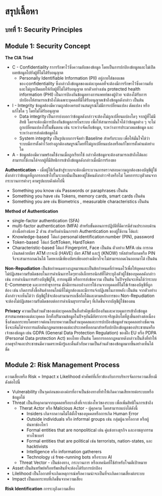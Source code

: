 # สรุปเนื้อหา
## บทที่  1: Security Principles
## Module 1: Security Concept 

**The CIA Triad**
* C - Confidentiality rการรักษาไว้ซึ่งความลับของข้อมูล โดยเป็นการปกป้องข้อมูลและไม่เปิดเผยข้อมูลไปยังผู้ที่ไม่ได้รับอนุญาต 
    - Personally Identifiable Information (PII) อยู่ภายใต้ขอบเขตของ confidentiality ซึ่งกล่าวถึงข้อมูลของแต่ละบุคคลที่จะต้องมีการรักษาไว้ซึ่งความลับและไม่ถูกเปิดเผยให้กับผู้ที่ไม่ได้รับอนุญาต ยกตัวอย่างเช่น protected health information (PHI) เป็นการป้องกันข้อมูลทางการแพทย์ของผู้ป่วย จะต้องได้รับการปกป้องให้สามารถเข้าถึงได้เฉพาะบุคคลที่มีได้รับอนุญาตเข้าถึงข้อมูลดังกล่าว เป็นต้น 
* I - Integrity ข้อมูลต้องมีความถูกต้องครบถ้วนสมบูรณ์ไม่มีการเปลี่ยนแปลง ดัดแปลง หรือแก้ไขใด ๆ โดยไม่ได้รับอนุญาต
    - Data integrity เป็นการบ่งบอกว่าข้อมูลดังกล่าวจะต้องไม่ถูกเปลี่ยนแปลงใดๆ จากผู้ที่ไม่มีสิทธิ โดยจะต้องมีการป้องกันข้อมูลภายในระบบ เพื่อให้สามารถมั่นใจได้ว่าข้อมูลต่าง ๆ จะไม่ถูกเปลี่ยนแปลงไปในขั้นตอน เช่น ระหว่างจัดเก็บข้อมูล, ระหว่างการประมวลผลข้อมูล และระหว่างการส่งต่อข้อมูลได้ 
    - System integrity เป็นรูปแบบการจัดทำ Baseline สำหรับระบบ เพื่อให้มั่นใจได้ว่าระบบมีการตั้งค่าไว้อย่างถูกต้องสมบูรณ์โดยที่ไม่ถูกเปลี่ยนแปลงหรือแก้ไขการตั้งค่าแต่อย่างใด 
* A - ข้อมูลต้องมีความพร้อมใช้งานเมื่อถูกเรียกใช้ กล่าวคือข้อมูลจะต้องสามารถเข้าถึงได้และสามารถใช้งานได้จากผู้ที่มีสิทธิการเข้าถึงข้อมูลดังกล่าวเมื่อมีการร้องขอ

**Authentication** - เมื่อผู้ใช้เริ่มเข้าสู่ระบบจะต้องมีกระบวนการตรวจสอบความถูกต้องของบัญชีผู้ใช้ดังกล่าวว่าข้อมูลที่ถูกกรอกเข้าไปในระบบนั้นเป็นของผู้ใช้คนดังกล่าวจริงหรือไม่ โดยการระบุตัวตนจากกระบวนการต่างๆ ตามรูปแบบดังต่อไปนี้
* Something you know เช่น Passwords or paraphrases เป็นต้น
* Something you have เช่น Tokens, memory cards, smart cards เป็นต้น
* Something you are เช่น Biometrics , measurable characteristics เป็นต้น

**Method of Authentication**
* single-factor authentication (SFA) 
* multi-factor authentication (MFA)
สำหรับขั้นตอนการปฏิบัติที่ดีควรมีส่วนประกอบด้านล่างนี้อย่างน้อย 2 ส่วน สำหรับดำเนินการทำ Authentication ของผู้ใช้งาน ได้แก่:
* Knowledge-based  ได้แก่ personal identification number (PIN), password 
* Token-based  ได้แก่ SoftToken, HardToken 
* Characteristic-based ได้แก่ Fingerprint, Face  เป็นต้น
ตัวอย่าง MFA เช่น การกดเงินสดด้วยบัตร ATM เราจะมี (HAVE) บัตร ATM และรู้ (KNOW) รหัสสำหรับกดหรือ PIN จึงจะสามารถกดเงินได้ โดยหากมีเพียงบัตรเพียงอย่างเดียวก็จะไม่สามารถกดเงินออกมาได้ เป็นต้น

**Non-Repudiation** เป็นข้อกำหนดทางกฎหมายและเป็นข้อกำหนดที่กำหนดไว้เพื่อให้บุคคลจะต้องไม่ปฏิเสธความรับผิดชอบในการดำเนินการใดๆทางอิเล็กทรอนิกส์ที่ได้ระบุถึงตัวผู้ใช้ของบุคคลดังกล่าว เช่น การดำเนินการสร้างบัญชีผู้ใช้, การอนุมัติ หรือการส่งข้อความ เป็นต้น ในปัจจุบันจะเห็นได้ว่าระบบ E-Commerce และการทำธุรกรรม มักมีการแอบอ้างการใช้งานจากบุคคลที่ไม่ใช่เจ้าของบัญชีที่ถูกต้อง เช่น เกิดการสั่งซื้อสินค้าออนไลน์ที่ไม่ถูกต้องและมีการแจ้งปฏิเสธในภายหลัง เป็นต้น จากตัวอย่างดังกล่าวจะเห็นได้ว่า บัญชีผู้ใช้จะต้องสามามารถเชื่อถือได้และตามหลักการของ Non-Repudiation จะต้องไม่ปฏิเสธความรับผิดชอบต่อการดำเนินธุรกรรมใดๆ ที่เกิดขึ้นจากบัญชีผู้ใช้ของตน 

**Privacy**
ความเป็นส่วนตัวของแต่ละบุคคลเป็นสิ่งสำคัญเพื่อป้องกันและควบคุมการเข้าถึงข้อมูลสารสนเทศของแต่ละบุคคล อีกทั้งปริมาณข้อมูลในปัจจุบันมีอัตราการเจริญเติบโตที่สูงขึ้นอย่างต่อเนื่อง ซึ่งส่งผลกระทบโดยตรวจต่อนโยบายความเป็นส่วนบุคคลและการปกป้องข้อมูลส่วนบุคคลอย่างชัดเจน ซึ่งจะเห็นได้จากการผลักดันกฎหมายของแต่ละประเทศที่ออกมาสำหรับปกป้องข้อมูลของประชาชนหรือเจ้าของช้อมูล เช่น GDPA (General Data Protection Regulation) ของฝั่ง EU หรือ PDPA (Personal Data protection Act) ของไทย เป็นต้น โดยการออกกฎหมายดังกล่าวเป็นสิ่งที่ทำให้ภาคธุรกิจและประชาชนมีความตระหนักรู้และตื่นตัวกับความเป็นส่วนตัวของข้อมูลมากขึ้นอย่างเห็นได้ชัด 

## Module 2: Risk Management Process

ความเสี่ยงหรือ Risk = Impact x Likelihood
คำศัพท์ที่เกี่ยวข้องกับการบริหารจัดการความเสี่ยงมีดังต่อไปนี้ 
* Vulnerability เป็นจุดอ่อนขององค์กรที่อาจเป็นช่องทางที่ทำให้เกิดความเสียหายต่อระบบหรือข้อมูลได้ 
* Threat เป็นภัยคุกคามจากบุคคลหรือบางสิ่งที่เจาะช่องโหว่ของระบบ เพื่อเพิ่มสิทธิในการเข้าถึง
    * Therat Actor หรือ Malicious Actor  - ผู้คุกคาม โดยสามารถแบ่งได้ดังนี้
        * Insiders เกิดจากความไม่ได้ตั้งใจของบุคคลหรือการเกิด Human Error 
        * Outside individuals หรือ informal groups เช่น กลุ่มผู้ฉวยโอกาส หรือผู้ค้นหาช่องโหว่        
        * Formal entities that are nonpolitical เช่น คู่แข่งทางธุรกิจ และอาชญากรรมทางไซเบอร์
        * Formal entities that are political เช่น terrorists, nation-states, และ hacktivists
        * Intelligence หรือ information gatherers 
        * Technology เช่ free-running bots หรือระบบ AI 
    * Threat Vector - เป็นช่องทาง, กระบวนการ หรือเทคนิคที่ใช้สำหรับโจมตีเป้าหมาย 
* Asset เป็นสินทรัพย์หรือทรัพยสินที่จะต้องได้รับการปกป้อง
* Lilelihood เป็นโอกาสที่จะเกิดเหตุการณ์หรือความน่าจะเป็นที่จะเกิดความเสี่ยงต่อระบบ
* Impact เป็นผลกระทบที่เกิดขึ้นจากความเสี่ยง

**Risk Identification** 
การระบุถึงความเสี่ยง 

